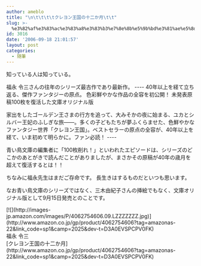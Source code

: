 ```yaml
---
author: ameblo
title: "\n\t\t\t\tクレヨン王国の十二か月\t\t"
slug: >-
  %e3%82%af%e3%83%ac%e3%83%a8%e3%83%b3%e7%8e%8b%e5%9b%bd%e3%81%ae%e5%8d%81%e4%ba%8c%e3%81%8b%e6%9c%88
id: 3016
date: '2006-09-18 21:01:57'
layout: post
categories:
  - 随筆
---
```


知っている人は知っている。

福永 令三さんの往年のシリーズ最古作であり最新作。 ---- 40年以上を経て立ち返る、傑作ファンタジーの原点。 色彩鮮やかな作品の全容を初公開！ 未発表原稿100枚を復活した文庫オリジナル版

家出をしたゴールデン王さまの行方を追って、大みそかの夜に始まる、ユカとシルバー王妃のふしぎな旅――。多くの子どもたちが夢ふくらませた、色鮮やかなファンタジー世界「クレヨン王国」。ベストセラーの原点の全容が、40年以上を経て、いま初めて明らかに。ファン必読！ ----

青い鳥文庫の編集者に「100枚削れ！」といわれたエピソードは、シリーズのどこかのあとがきで読んだことがありましたが、まさかその原稿が40年の歳月を超えて復活するとは！！

ちなみに福永先生はまだご存命です。 長生きはするものだといつも思います。

なお青い鳥文庫のシリーズではなく、三木由紀子さんの挿絵でもなく、文庫オリジナル版として9月15日発売とのことです。

<dl>

<dt>[![](http://images-jp.amazon.com/images/P/4062754606.09.LZZZZZZZ.jpg)](http://www.amazon.co.jp/gp/product/4062754606?tag=amazonas-22&link_code=sp1&camp=2025&dev-t=D3A0EVSPCPV0FK)</dt>

<dt>福永 令三</dt>

<dt>[クレヨン王国の十二か月](http://www.amazon.co.jp/gp/product/4062754606?tag=amazonas-22&link_code=sp1&camp=2025&dev-t=D3A0EVSPCPV0FK)</dt>

</dl>